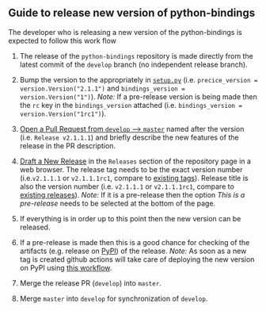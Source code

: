 ## Guide to release new version of python-bindings
The developer who is releasing a new version of the python-bindings is expected to follow this work flow

1. The release of the `python-bindings` repository is made directly from the latest commit of the `develop` branch (no independent release branch).

2. Bump the version to the appropriately in [`setup.py`](https://github.com/precice/python-bindings/blob/develop/setup.py) (i.e. `precice_version = version.Version("2.1.1")` and `bindings_version = version.Version("1")`). *Note:* If a pre-release version is being made then the `rc` key in the `bindings_version` attached (i.e. `bindings_version = version.Version("1rc1")`).

3. [Open a Pull Request from `develop` --> `master`](https://github.com/precice/python-bindings/compare/master...develop) named after the version (i.e. `Release v2.1.1.1`) and briefly describe the new features of the release in the PR description.

4. [Draft a New Release](https://github.com/precice/python-bindings/releases/new) in the `Releases` section of the repository page in a web browser. The release tag needs to be the exact version number (i.e.`v2.1.1.1` or `v2.1.1.1rc1`, compare to [existing tags](https://github.com/precice/python-bindings/tags)). Release title is also the version number (i.e. `v2.1.1.1` or `v2.1.1.1rc1`, compare to [existing releases](https://github.com/precice/python-bindings/tags)). *Note:* If it is a pre-release then the option *This is a pre-release* needs to be selected at the bottom of the page.

5. If everything is in order up to this point then the new version can be released.

6. If a pre-release is made then this is a good chance for checking of the artifacts (e.g. release on [PyPI](https://pypi.org/project/pyprecice/#history)) of the release. *Note:* As soon as a new tag is created github actions will take care of deploying the new version on PyPI using [this workflow](https://github.com/precice/python-bindings/actions?query=workflow%3A%22Upload+Python+Package%22).

7. Merge the release PR (`develop`) into `master`.

8. Merge `master` into `develop` for synchronization of `develop`.
